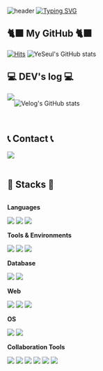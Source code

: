  ![header](https://capsule-render.vercel.app/api?type=waving&color=BDD7F3)
[![Typing SVG](https://readme-typing-svg.demolab.com?font=Alkatra&weight=500&size=45&duration=3500&pause=3&color=6994CDEE&center=false&vCenter=false&multiline=true&repeat=true&width=1000&height=100&lines=Welcome+to+YeSeul's+GitHub!👋)](https://git.io/typing-svg)

<div align="left">
  

## 🐈‍⬛ My GitHub 🐈‍⬛
  
[![Hits](https://hits.seeyoufarm.com/api/count/incr/badge.svg?url=https%3A%2F%2Fgithub.com%2Fyesue2&count_bg=%23FFA7E9&title_bg=%23555555&icon=github.svg&icon_color=%23E7E7E7&title=Github+Hits&edge_flat=false)](https://hits.seeyoufarm.com)
![YeSeul's GitHub stats](https://github-readme-stats.vercel.app/api?username=yesue2&count_private=true&show_icons=true&theme=dracula)



## 💻 DEV's log 💻

<div style="display:flex; flex-direction:row;">
    <a href="https://velog.io/@yesue">
        <img src="https://img.shields.io/badge/Velog-20c997?style=for-the-badge&logo=Vimeo&logoColor=white"> 
    </a>
 
![Velog's GitHub stats](https://velog-readme-stats.vercel.app/api?name=yesue)
</div><br>

## 📞 Contact 📞

<div style="display:flex; flex-direction:row;">
    <a href="mailto:ysbsjh2464@gmail.com">
        <img src="https://img.shields.io/badge/Gmail-EA4335?style=for-the-badge&logo=Gmail&logoColor=white"> 
    </a>
</div><br>

## 🔨 Stacks 🔨
<div style="display:flex; flex-direction:column; align-items:flex-start;">
    <!-- Languages -->
    <p><strong>Languages</strong></p>
    <div>
     <img src="https://img.shields.io/badge/Java-007396?style=for-the-badge&logo=Java&logoColor=white"> 
     <img src="https://img.shields.io/badge/Kotlin-7F52FF?style=for-the-badge&logo=Kotlin&logoColor=white"> 
     <img src="https://img.shields.io/badge/C-A8B9CC?style=for-the-badge&logo=C&logoColor=white"> 
    </div>
    <!-- Tools & Environments -->
    <p><strong>Tools & Environments</strong></p>
    <div>
     <img src="https://img.shields.io/badge/Android Studio-3DDC84?style=for-the-badge&logo=Android Studio&logoColor=white"> 
     <img src="https://img.shields.io/badge/Gradle-02303A?style=for-the-badge&logo=Gradle&logoColor=white"> 
      <img src="https://img.shields.io/badge/Spring Boot-6DB33F?style=for-the-badge&logo=spring boot&logoColor=white"> 
    </div>
    <!-- Database -->
    <p><strong>Database</strong></p>
    <div>
        <img src="https://img.shields.io/badge/mysql-4479A1?style=for-the-badge&logo=mysql&logoColor=white"> 
        <img src="https://img.shields.io/badge/firebase-FFCA28?style=for-the-badge&logo=firebase&logoColor=white">
    </div>
    <!-- Web -->
    <p><strong>Web</strong></p>
    <div>
     <img src="https://img.shields.io/badge/html5-E34F26?style=for-the-badge&logo=html5&logoColor=white"> 
     <img src="https://img.shields.io/badge/css-1572B6?style=for-the-badge&logo=css3&logoColor=white"> 
     <img src="https://img.shields.io/badge/javascript-F7DF1E?style=for-the-badge&logo=javascript&logoColor=white"> 
    </div>
    <!-- OS -->
    <p><strong>OS</strong></p>
    <div>
        <img src="https://img.shields.io/badge/linux-FCC624?style=for-the-badge&logo=linux&logoColor=black"> 
        <img src="https://img.shields.io/badge/Windows-0078D4?style=for-the-badge&logo=Windows&logoColor=black">  
    </div>
    <!-- Collaboration Tools -->
    <p><strong>Collaboration Tools</strong></p>
    <div>
     <img src="https://img.shields.io/badge/Git-F05032?style=for-the-badge&logo=Git&logoColor=white"> 
     <img src="https://img.shields.io/badge/Confluence-172B4D?style=for-the-badge&logo=Confluence&logoColor=white"> 
     <img src="https://img.shields.io/badge/Jira-0052CC?style=for-the-badge&logo=Jira&logoColor=white"> 
     <img src="https://img.shields.io/badge/Postman-FF6C37?style=for-the-badge&logo=Postman&logoColor=white"> 
     <img src="https://img.shields.io/badge/Notion-000000?style=for-the-badge&logo=Notion&logoColor=white"> 
     <img src="https://img.shields.io/badge/Figma-F24E1E?style=for-the-badge&logo=FIgma&logoColor=white"> 
</div><br>
</div>
